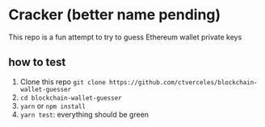 # Cracker (better name pending) 

This repo is a fun attempt to try to guess Ethereum wallet private keys

## how to test

1. Clone this repo `git clone https://github.com/ctverceles/blockchain-wallet-guesser`
2. `cd blockchain-wallet-guesser`
3. `yarn` or `npm install`
4. `yarn test`: everything should be green
